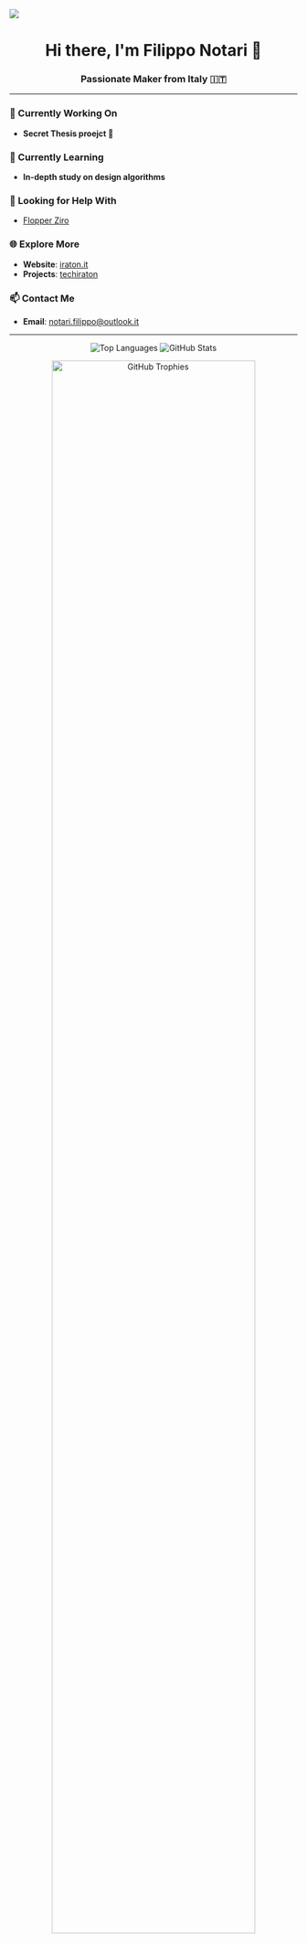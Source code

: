![](https://komarev.com/ghpvc/?username=lraton&style=for-the-badge)

<h1 align="center">Hi there, I'm Filippo Notari 👋</h1>
<h3 align="center">Passionate Maker from Italy 🇮🇹</h3>

---

### 🔭 Currently Working On  
- **Secret Thesis proejct 🤫**  

### 🌱 Currently Learning  
- **In-depth study on design algorithms**  

### 🤝 Looking for Help With  
- [Flopper Ziro](https://github.com/lraton/FlopperZiro)  

### 🌐 Explore More
- **Website**: [iraton.it](https://iraton.it/)  
- **Projects**: [techiraton](https://tech.iraton.it/)

### 📫 Contact Me  
- **Email**: notari.filippo@outlook.it  

---

<p align="center">
  <img src="https://github-readme-stats.vercel.app/api/top-langs?username=lraton&show_icons=true&locale=en&layout=compact&theme=synthwave" alt="Top Languages" />
  <img src="https://github-readme-stats.vercel.app/api?username=lraton&show_icons=true&locale=en&theme=synthwave" alt="GitHub Stats" />
</p>

<div align="center">
  <img width="84%" src="https://github-profile-trophy.vercel.app/?username=lraton&theme=radical&row=1&column=7&margin-h=15&margin-w=5&no-bg=true" alt="GitHub Trophies" />
</div>
